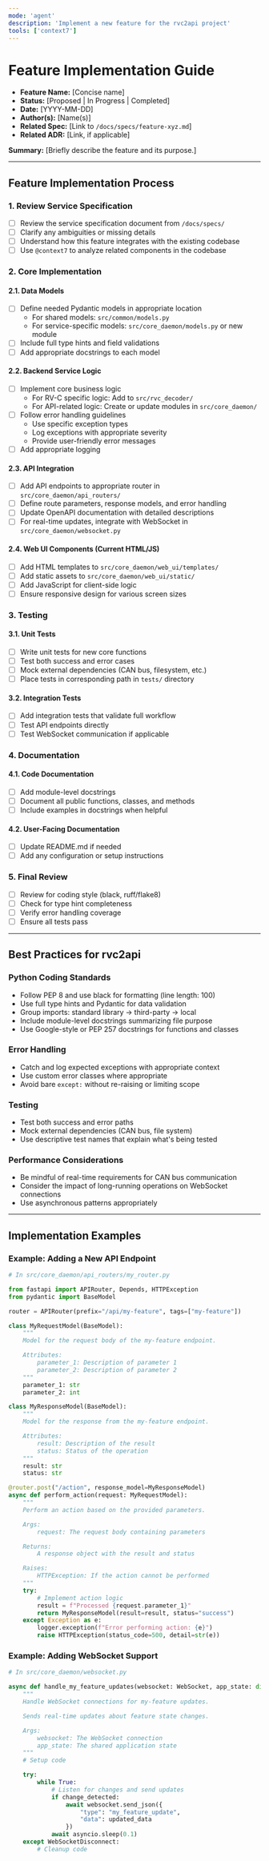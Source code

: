 ```yaml
---
mode: 'agent'
description: 'Implement a new feature for the rvc2api project'
tools: ['context7']
---
```


# Feature Implementation Guide

- **Feature Name:** [Concise name]
- **Status:** [Proposed | In Progress | Completed]
- **Date:** [YYYY-MM-DD]
- **Author(s):** [Name(s)]
- **Related Spec:** [Link to `/docs/specs/feature-xyz.md`]
- **Related ADR:** [Link, if applicable]

**Summary:**
[Briefly describe the feature and its purpose.]

---

## Feature Implementation Process

### 1. Review Service Specification
- [ ] Review the service specification document from `/docs/specs/`
- [ ] Clarify any ambiguities or missing details
- [ ] Understand how this feature integrates with the existing codebase
- [ ] Use `@context7` to analyze related components in the codebase

### 2. Core Implementation

#### 2.1. Data Models
- [ ] Define needed Pydantic models in appropriate location
  - For shared models: `src/common/models.py`
  - For service-specific models: `src/core_daemon/models.py` or new module
- [ ] Include full type hints and field validations
- [ ] Add appropriate docstrings to each model

#### 2.2. Backend Service Logic
- [ ] Implement core business logic
  - For RV-C specific logic: Add to `src/rvc_decoder/`
  - For API-related logic: Create or update modules in `src/core_daemon/`
- [ ] Follow error handling guidelines
  - Use specific exception types
  - Log exceptions with appropriate severity
  - Provide user-friendly error messages
- [ ] Add appropriate logging

#### 2.3. API Integration
- [ ] Add API endpoints to appropriate router in `src/core_daemon/api_routers/`
- [ ] Define route parameters, response models, and error handling
- [ ] Update OpenAPI documentation with detailed descriptions
- [ ] For real-time updates, integrate with WebSocket in `src/core_daemon/websocket.py`

#### 2.4. Web UI Components (Current HTML/JS)
- [ ] Add HTML templates to `src/core_daemon/web_ui/templates/`
- [ ] Add static assets to `src/core_daemon/web_ui/static/`
- [ ] Add JavaScript for client-side logic
- [ ] Ensure responsive design for various screen sizes

### 3. Testing

#### 3.1. Unit Tests
- [ ] Write unit tests for new core functions
- [ ] Test both success and error cases
- [ ] Mock external dependencies (CAN bus, filesystem, etc.)
- [ ] Place tests in corresponding path in `tests/` directory

#### 3.2. Integration Tests
- [ ] Add integration tests that validate full workflow
- [ ] Test API endpoints directly
- [ ] Test WebSocket communication if applicable

### 4. Documentation

#### 4.1. Code Documentation
- [ ] Add module-level docstrings
- [ ] Document all public functions, classes, and methods
- [ ] Include examples in docstrings when helpful

#### 4.2. User-Facing Documentation
- [ ] Update README.md if needed
- [ ] Add any configuration or setup instructions

### 5. Final Review
- [ ] Review for coding style (black, ruff/flake8)
- [ ] Check for type hint completeness
- [ ] Verify error handling coverage
- [ ] Ensure all tests pass

---

## Best Practices for rvc2api

### Python Coding Standards
- Follow PEP 8 and use black for formatting (line length: 100)
- Use full type hints and Pydantic for data validation
- Group imports: standard library → third-party → local
- Include module-level docstrings summarizing file purpose
- Use Google-style or PEP 257 docstrings for functions and classes

### Error Handling
- Catch and log expected exceptions with appropriate context
- Use custom error classes where appropriate
- Avoid bare `except:` without re-raising or limiting scope

### Testing
- Test both success and error paths
- Mock external dependencies (CAN bus, file system)
- Use descriptive test names that explain what's being tested

### Performance Considerations
- Be mindful of real-time requirements for CAN bus communication
- Consider the impact of long-running operations on WebSocket connections
- Use asynchronous patterns appropriately

---

## Implementation Examples

### Example: Adding a New API Endpoint

```python
# In src/core_daemon/api_routers/my_router.py

from fastapi import APIRouter, Depends, HTTPException
from pydantic import BaseModel

router = APIRouter(prefix="/api/my-feature", tags=["my-feature"])

class MyRequestModel(BaseModel):
    """
    Model for the request body of the my-feature endpoint.

    Attributes:
        parameter_1: Description of parameter 1
        parameter_2: Description of parameter 2
    """
    parameter_1: str
    parameter_2: int

class MyResponseModel(BaseModel):
    """
    Model for the response from the my-feature endpoint.

    Attributes:
        result: Description of the result
        status: Status of the operation
    """
    result: str
    status: str

@router.post("/action", response_model=MyResponseModel)
async def perform_action(request: MyRequestModel):
    """
    Perform an action based on the provided parameters.

    Args:
        request: The request body containing parameters

    Returns:
        A response object with the result and status

    Raises:
        HTTPException: If the action cannot be performed
    """
    try:
        # Implement action logic
        result = f"Processed {request.parameter_1}"
        return MyResponseModel(result=result, status="success")
    except Exception as e:
        logger.exception(f"Error performing action: {e}")
        raise HTTPException(status_code=500, detail=str(e))
```

### Example: Adding WebSocket Support

```python
# In src/core_daemon/websocket.py

async def handle_my_feature_updates(websocket: WebSocket, app_state: dict):
    """
    Handle WebSocket connections for my-feature updates.

    Sends real-time updates about feature state changes.

    Args:
        websocket: The WebSocket connection
        app_state: The shared application state
    """
    # Setup code

    try:
        while True:
            # Listen for changes and send updates
            if change_detected:
                await websocket.send_json({
                    "type": "my_feature_update",
                    "data": updated_data
                })
            await asyncio.sleep(0.1)
    except WebSocketDisconnect:
        # Cleanup code
```
